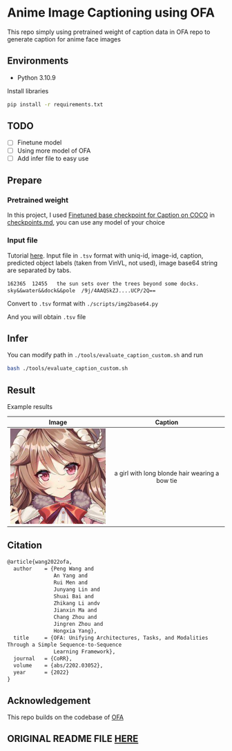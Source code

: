 # Anime Image Captioning using OFA

This repo simply using pretrained weight of caption data in OFA repo to generate caption for anime face images

## Environments

- Python 3.10.9

Install libraries

``` bash
pip install -r requirements.txt
```

## TODO

- [ ] Finetune model
- [ ] Using more model of OFA 
- [ ] Add infer file to easy use

## Prepare

### Pretrained weight

In this project, I used [Finetuned base checkpoint for Caption on COCO]() in [checkpoints.md](./checkpoints.md), you can use any model of your choice

### Input file

Tutorial [here](https://github.com/OFA-Sys/OFA#image-captioning). Input file in `.tsv` format with uniq-id, image-id, caption, predicted object labels (taken from VinVL, not used), image base64 string are separated by tabs.

```
162365  12455   the sun sets over the trees beyond some docks.  sky&&water&&dock&&pole  /9j/4AAQSkZJ....UCP/2Q==
```

Convert to `.tsv` format with `./scripts/img2base64.py`

And you will obtain `.tsv` file

## Infer

You can modify path in `./tools/evaluate_caption_custom.sh` and run

``` bash
bash ./tools/evaluate_caption_custom.sh
```

## Result

Example results

| Image | Caption |
|:---:|:---:|
| ![image](./assets/000000.jpg "image") | a girl with long blonde hair wearing a bow tie |

## Citation

```
@article{wang2022ofa,
  author    = {Peng Wang and
               An Yang and
               Rui Men and
               Junyang Lin and
               Shuai Bai and
               Zhikang Li andv
               Jianxin Ma and
               Chang Zhou and
               Jingren Zhou and
               Hongxia Yang},
  title     = {OFA: Unifying Architectures, Tasks, and Modalities Through a Simple Sequence-to-Sequence
               Learning Framework},
  journal   = {CoRR},
  volume    = {abs/2202.03052},
  year      = {2022}
}
```

## Acknowledgement

This repo builds on the codebase of [OFA](https://github.com/OFA-Sys/OFA)

## ORIGINAL README FILE [HERE](./original_README.md)